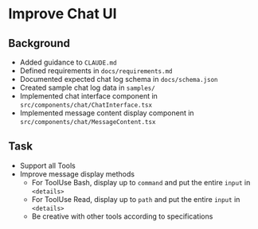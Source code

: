 # Improve Chat UI

## Background

- Added guidance to `CLAUDE.md`
- Defined requirements in `docs/requirements.md`
- Documented expected chat log schema in `docs/schema.json`
- Created sample chat log data in `samples/`
- Implemented chat interface component in `src/components/chat/ChatInterface.tsx`
- Implemented message content display component in `src/components/chat/MessageContent.tsx`

## Task

- Support all Tools
- Improve message display methods
    - For ToolUse Bash, display up to `command` and put the entire `input` in `<details>`
    - For ToolUse Read, display up to `path` and put the entire `input` in `<details>`
    - Be creative with other tools according to specifications
